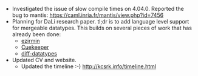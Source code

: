 - Investigated the issue of slow compile times on 4.04.0. Reported the bug to
  mantis: https://caml.inria.fr/mantis/view.php?id=7456
- Planning for DaLi research paper. tl;dr is to add language level support
  for mergeable datatypes. This builds on several pieces of work that has
  already been done:
  - [ezirmin](https://github.com/kayceesrk/ezirmin)
  - [Cuekeeper](roscidus.com/blog/blog/2015/04/28/cuekeeper-gitting-things-done-in-the-browser/)
  - [diff-datatypes](https://github.com/gprano/diff-datatypes)
- Updated CV and website.
  - Updated the timeline :-) http://kcsrk.info/timeline.html

